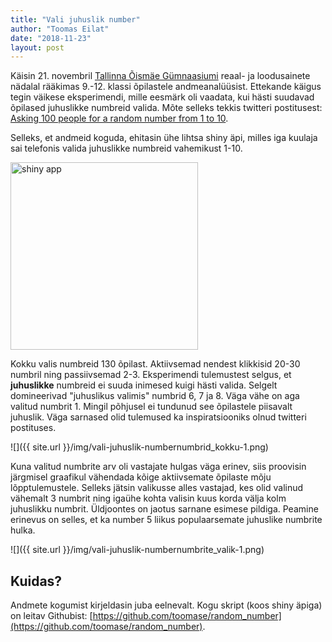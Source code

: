```yaml
---
title: "Vali juhuslik number"
author: "Toomas Eilat"
date: "2018-11-23"
layout: post
---
```









Käisin 21. novembril [Tallinna Õismäe Gümnaasiumi](http://oismae.tln.edu.ee/) reaal- ja loodusainete nädalal rääkimas 9.-12. klassi õpilastele andmeanalüüsist. Ettekande käigus tegin väikese eksperimendi, mille eesmärk oli vaadata, kui hästi suudavad õpilased juhuslikke numbreid valida. Mõte selleks tekkis twitteri postitusest: [Asking 100 people for a random number from 1 to 10](https://twitter.com/MathiasLeroy_/status/986253218433896449).

Selleks, et andmeid koguda, ehitasin ühe lihtsa shiny äpi, milles iga kuulaja sai telefonis valida juhuslikke numbreid vahemikust 1-10.

<img src="http://toomase.github.io/img/vali-juhuslik-number_shiny.png" alt="shiny app" width="300">


Kokku valis numbreid 130 õpilast. Aktiivsemad nendest klikkisid 20-30 numbril ning passiivsemad 2-3. Eksperimendi tulemustest selgus, et __juhuslikke__ numbreid ei suuda inimesed kuigi hästi valida. Selgelt domineerivad "juhuslikus valimis" numbrid 6, 7 ja 8. Väga vähe on aga valitud numbrit 1. Mingil põhjusel ei tundunud see õpilastele piisavalt juhuslik. Väga sarnased olid tulemused ka inspiratsiooniks olnud twitteri postituses.

![]({{ site.url }}/img/vali-juhuslik-numbernumbrid_kokku-1.png)

Kuna valitud numbrite arv oli vastajate hulgas väga erinev, siis proovisin järgmisel graafikul vähendada kõige aktiivsemate õpilaste mõju lõpptulemustele. Selleks jätsin valikusse alles vastajad, kes olid valinud vähemalt 3 numbrit ning igaühe kohta valisin kuus korda välja kolm juhuslikku numbrit. Üldjoontes on jaotus sarnane esimese pildiga. Peamine erinevus on selles, et ka number 5 liikus populaarsemate juhuslike numbrite hulka.



![]({{ site.url }}/img/vali-juhuslik-numbernumbrite_valik-1.png)

## Kuidas?
Andmete kogumist kirjeldasin juba eelnevalt. Kogu skript (koos shiny äpiga) on leitav Githubist: [https://github.com/toomase/random_number](https://github.com/toomase/random_number).
